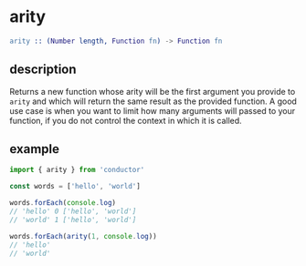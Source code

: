 # arity

```erlang
arity :: (Number length, Function fn) -> Function fn
```

## description

Returns a new function whose arity will be the first argument you provide to `arity` and which will return the same result as the provided function. A good use case is when you want to limit how many arguments will passed to your function, if you do not control the context in which it is called.

## example

```javascript
import { arity } from 'conductor'

const words = ['hello', 'world']

words.forEach(console.log)
// 'hello' 0 ['hello', 'world']
// 'world' 1 ['hello', 'world']

words.forEach(arity(1, console.log))
// 'hello'
// 'world'
```

